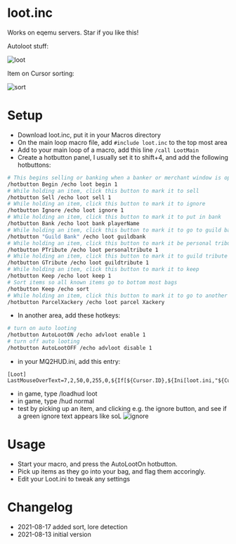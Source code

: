 # loot.inc
Works on eqemu servers. Star if you like this!

Autoloot stuff:

![loot](https://media.giphy.com/media/mC2DBfdm8HWex6oyk1/giphy.gif)

Item on Cursor sorting:

![sort](https://media.giphy.com/media/gBJ8cKgtVfr6o3ZBcR/giphy.gif)


# Setup
- Download loot.inc, put it in your Macros directory
- On the main loop macro file, add `#include loot.inc` to the top most area
- Add to your main loop of a macro, add this line `/call LootMain`
- Create a hotbutton panel, I usually set it to shift+4, and add the following hotbuttons:
```sh
# This begins selling or banking when a banker or merchant window is open
/hotbutton Begin /echo loot begin 1
# While holding an item, click this button to mark it to sell
/hotbutton Sell /echo loot sell 1
# While holding an item, click this button to mark it to ignore
/hotbutton Ignore /echo loot ignore 1
# While holding an item, click this button to mark it to put in bank
/hotbutton Bank /echo loot bank playerName
# While holding an item, click this button to mark it to go to guild bank
/hotbutton "Guild Bank" /echo loot guildbank
# While holding an item, click this button to mark it be personal tribute
/hotbutton PTribute /echo loot personaltribute 1
# While holding an item, click this button to mark it to guild tribute
/hotbutton GTribute /echo loot guildtribute 1
# While holding an item, click this button to mark it to keep
/hotbutton Keep /echo loot keep 1
# Sort items so all known items go to bottom most bags
/hotbutton Keep /echo sort
# While holding an item, click this button to mark it to go to another person's inventory. (Not yet implemented)
/hotbutton ParcelXackery /echo loot parcel Xackery
```
- In another area, add these hotkeys:
```sh
# turn on auto looting
/hotbutton AutoLootON /echo advloot enable 1
# turn off auto looting
/hotbutton AutoLootOFF /echo advloot disable 1
```
- in your MQ2HUD.ini, add this entry:
```
[Loot]
LastMouseOverText=7,2,50,0,255,0,${If[${Cursor.ID},${Ini[loot.ini,"${Cursor.Name.Left[1]}","${Cursor.Name}"]},]}
```
- in game, type /loadhud loot
- in game, type /hud normal
- test by picking up an item, and clicking e.g. the ignore button, and see if a green ignore text appears like soL
![ignore](https://i.imgur.com/AiaG1KO.png)

# Usage
- Start your macro, and press the AutoLootOn hotbutton.
- Pick up items as they go into your bag, and flag them accoringly.
- Edit your Loot.ini to tweak any settings

# Changelog
- 2021-08-17 added sort, lore detection
- 2021-08-13 initial version
